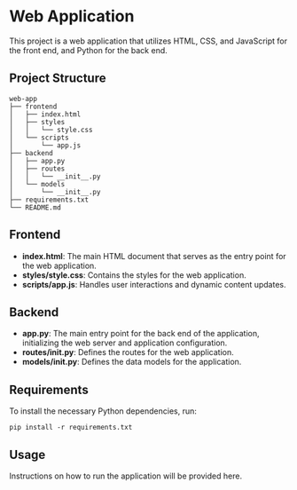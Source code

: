 # Web Application

This project is a web application that utilizes HTML, CSS, and JavaScript for the front end, and Python for the back end.

## Project Structure

```
web-app
├── frontend
│   ├── index.html
│   ├── styles
│   │   └── style.css
│   └── scripts
│       └── app.js
├── backend
│   ├── app.py
│   ├── routes
│   │   └── __init__.py
│   └── models
│       └── __init__.py
├── requirements.txt
└── README.md
```

## Frontend

- **index.html**: The main HTML document that serves as the entry point for the web application.
- **styles/style.css**: Contains the styles for the web application.
- **scripts/app.js**: Handles user interactions and dynamic content updates.

## Backend

- **app.py**: The main entry point for the back end of the application, initializing the web server and application configuration.
- **routes/__init__.py**: Defines the routes for the web application.
- **models/__init__.py**: Defines the data models for the application.

## Requirements

To install the necessary Python dependencies, run:

```
pip install -r requirements.txt
```

## Usage

Instructions on how to run the application will be provided here.